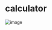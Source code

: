 # calculator
![image](https://user-images.githubusercontent.com/123048555/214772850-7c36a1fa-7ed9-4ac5-9b05-a0cbb67ecfb5.png)
